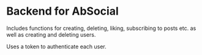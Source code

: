 # Backend for AbSocial

Includes functions for creating, deleting, liking, subscribing to posts etc. as well as creating and deleting users.

Uses a token to authenticate each user.
